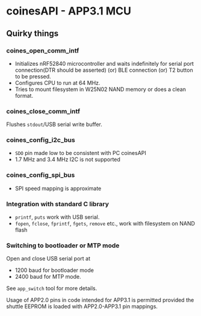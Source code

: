 # coinesAPI - APP3.1 MCU

## Quirky things

### coines_open_comm_intf

- Initializes nRF52840 microcontroller and waits indefinitely for serial port connection(DTR should be asserted) (or) BLE connection (or) T2 button to be pressed.
- Configures CPU to run at 64 MHz.
- Tries to mount filesystem in W25N02 NAND memory or does a clean format.

### coines_close_comm_intf

Flushes `stdout`/USB serial write buffer.

### coines_config_i2c_bus

- `SDO` pin made low to be consistent with PC coinesAPI
- 1.7 MHz and 3.4 MHz I2C is not supported

### coines_config_spi_bus
- SPI speed mapping is approximate

### Integration with standard C library
- `printf`, `puts` work with USB serial.
- `fopen`, `fclose`, `fprintf`, `fgets`, `remove` etc., work with filesystem on NAND flash

### Switching to bootloader or MTP mode 

Open and close USB serial port at 
 - 1200 baud for bootloader mode
 - 2400 baud for MTP mode.
 
See `app_switch` tool for more details.

Usage of APP2.0 pins in code intended for APP3.1 is permitted provided the shuttle EEPROM is loaded with APP2.0-APP3.1 pin mappings.
